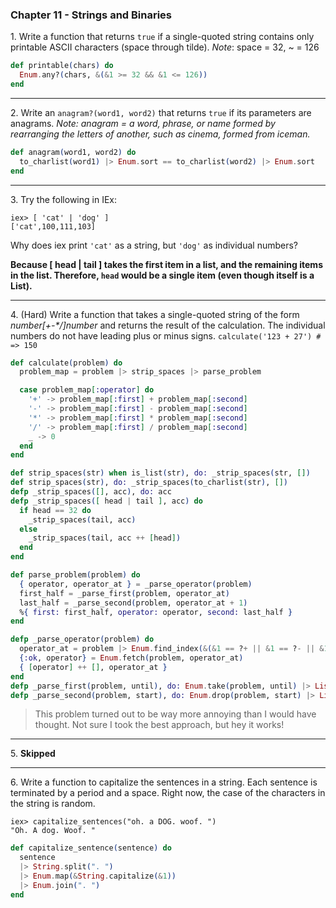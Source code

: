 ### Chapter 11 - Strings and Binaries

1\. Write a function that returns `true` if a single-quoted string contains only printable ASCII characters (space through tilde).
_Note_: space = 32, ~ = 126

```elixir
def printable(chars) do
  Enum.any?(chars, &(&1 >= 32 && &1 <= 126))
end
```

---

2\. Write an `anagram?(word1, word2)` that returns `true` if its parameters are anagrams.
_Note: anagram = a word, phrase, or name formed by rearranging the letters of another, such as cinema, formed from iceman._

```elixir
def anagram(word1, word2) do
  to_charlist(word1) |> Enum.sort == to_charlist(word2) |> Enum.sort
end
```

---

3\. Try the following in IEx:
```
iex> [ 'cat' | 'dog' ]
['cat',100,111,103]
```
Why does iex print `'cat'` as a string, but `'dog'` as individual numbers?

**Because [ head | tail ] takes the first item in a list, and the remaining items in the list.  Therefore, `head` would be a single item (even though itself is a List).**

---

4\. (Hard) Write a function that takes a single-quoted string of the form _number[+-*/]number_ and returns the result of the calculation.  The individual numbers do not have leading plus or minus signs.
`calculate('123 + 27') # => 150`

```elixir
def calculate(problem) do
  problem_map = problem |> strip_spaces |> parse_problem

  case problem_map[:operator] do
    '+' -> problem_map[:first] + problem_map[:second]
    '-' -> problem_map[:first] - problem_map[:second]
    '*' -> problem_map[:first] * problem_map[:second]
    '/' -> problem_map[:first] / problem_map[:second]
    _ -> 0
  end
end

def strip_spaces(str) when is_list(str), do: _strip_spaces(str, [])
def strip_spaces(str), do: _strip_spaces(to_charlist(str), [])
defp _strip_spaces([], acc), do: acc
defp _strip_spaces([ head | tail ], acc) do
  if head == 32 do
    _strip_spaces(tail, acc)
  else
    _strip_spaces(tail, acc ++ [head])
  end
end

def parse_problem(problem) do
  { operator, operator_at } = _parse_operator(problem)
  first_half = _parse_first(problem, operator_at)
  last_half = _parse_second(problem, operator_at + 1)
  %{ first: first_half, operator: operator, second: last_half }
end

defp _parse_operator(problem) do
  operator_at = problem |> Enum.find_index(&(&1 == ?+ || &1 == ?- || &1 == ?* || &1 == ?/))
  {:ok, operator} = Enum.fetch(problem, operator_at)
  { [operator] ++ [], operator_at }
end
defp _parse_first(problem, until), do: Enum.take(problem, until) |> List.to_integer
defp _parse_second(problem, start), do: Enum.drop(problem, start) |> List.to_integer
```
> This problem turned out to be way more annoying than I would have thought.  Not sure I took the best approach, but hey it works!

---

5\. **Skipped**

---

6\. Write a function to capitalize the sentences in a string.  Each sentence is terminated by a period and a space.  Right now, the case of the characters in the string is random.
```
iex> capitalize_sentences("oh. a DOG. woof. ")
"Oh. A dog. Woof. "
```

```elixir
def capitalize_sentence(sentence) do
  sentence
  |> String.split(". ")
  |> Enum.map(&String.capitalize(&1))
  |> Enum.join(". ")
end
```

